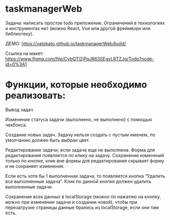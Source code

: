 # taskmanagerWeb
Задача: написать простое todo приложение. Ограничений в технологиях и инструментах нет (можно React, Vue или другой фреймворк или библиотеку).

ДЕМО: https://vatokato.github.io/taskmanagerWeb/build/

Ссылка на макет: https://www.figma.com/file/CybQTl2jPqJR63SEgvLRTZJg/Todo?node-id=0%3A1

# Функции, которые необходимо реализовать:
Вывод задач

Изменение статуса задачи (выполнено, не выполнено) с помощью чекбокса.

Создание новых задач. Задачу нельзя создать с пустым именем, по умолчанию должен быть выбран цвет.

Редактирование задачи, если задача еще не выполнена. Форма для редактирования появляется по клику на задачу. Сохранение изменений только по кнопке, клик вне формы для редактирования скрывает форму и не сохраняет изменения.

Если есть хотя бы 1 выполненная задача, то появляется кнопка “Удалить все выполненные задача”. Клик по данной кнопке должен удалить выполненные задачи.

Сохранение всех данных в localStorage (можно по нажатию на кнопку, можно при изменении задачи и создании новой), чтобы при перезагрузке страницы данные брались из localStorage, если они там есть.

